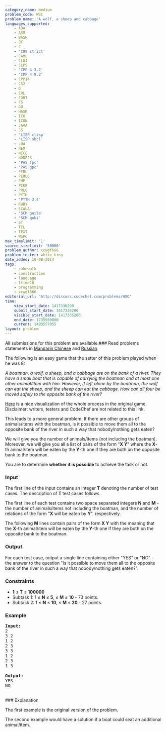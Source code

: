 ```yaml
---
category_name: medium
problem_code: WSC
problem_name: 'A wolf, a sheep and cabbage'
languages_supported:
    - ADA
    - ASM
    - BASH
    - BF
    - C
    - 'C99 strict'
    - CAML
    - CLOJ
    - CLPS
    - 'CPP 4.3.2'
    - 'CPP 4.9.2'
    - CPP14
    - CS2
    - D
    - ERL
    - FORT
    - FS
    - GO
    - HASK
    - ICK
    - ICON
    - JAVA
    - JS
    - 'LISP clisp'
    - 'LISP sbcl'
    - LUA
    - NEM
    - NICE
    - NODEJS
    - 'PAS fpc'
    - 'PAS gpc'
    - PERL
    - PERL6
    - PHP
    - PIKE
    - PRLG
    - PYTH
    - 'PYTH 3.4'
    - RUBY
    - SCALA
    - 'SCM guile'
    - 'SCM qobi'
    - ST
    - TCL
    - TEXT
    - WSPC
max_timelimit: '1'
source_sizelimit: '50000'
problem_author: xcwgf666
problem_tester: white_king
date_added: 10-08-2014
tags:
    - cakewalk
    - construction
    - language
    - ltime18
    - programming
    - xcwgf666
editorial_url: 'http://discuss.codechef.com/problems/WSC'
time:
    view_start_date: 1417336200
    submit_start_date: 1417336200
    visible_start_date: 1417336200
    end_date: 1735669800
    current: 1493557955
layout: problem
---
```

All submissions for this problem are available.###  Read problems statements in [Mandarin Chinese](http://www.codechef.com/download/translated/LTIME18/mandarin/WSC.pdf) and [Russian](http://www.codechef.com/download/translated/LTIME18/russian/WSC.pdf).

The following is an easy game that the setter of this problem played when he was 8:

_A boatman, a wolf, a sheep, and a cabbage are on the bank of a river. They have a small boat that is capable of carrying the boatman and at most one other animal/item with him. However, if left alone by the boatman, the wolf can eat the sheep, and the sheep can eat the cabbage. How can all four be moved safely to the opposite bank of the river?_

[Here](http://coolmath-games.com/Logic-wolfsheepcabbage/index.html) is a nice visualization of the whole process in the original game. Disclaimer: writers, testers and CodeChef are not related to this link.

This leads to a more general problem. If there are other groups of animals/items with the boatman, is it possible to move them all to the opposite bank of the river in such a way that nobody/nothing gets eaten?

We will give you the number of animals/items (not including the boatman). Moreover, we will give you all a list of pairs of the form "**X Y**" where the **X**-th animal/item will be eaten by the **Y**-th one if they are both on the opposite bank to the boatman.

You are to determine **whether it is possible** to achieve the task or not.

### Input

The first line of the input contains an integer **T** denoting the number of test cases. The description of **T** test cases follows.

The first line of each test contains two space separated integers **N** and **M** - the number of animals/items not including the boatman, and the number of relations of the form "**X** will be eaten by **Y**", respectively.

The following **M** lines contain pairs of the form **X Y** with the meaning that the **X**-th animal/item will be eaten by the **Y**-th one if they are both on the opposite bank to the boatman.

### Output

For each test case, output a single line containing either "YES" or "NO" - the answer to the question "Is it possible to move them all to the opposite bank of the river in such a way that nobody/nothing gets eaten?".

### Constraints

- **1** ≤ **T** ≤ **100000**
- Subtask 1: **1** ≤ **N** ≤ **5**,  ≤ **M** ≤ **10** - 73 points.
- Subtask 2: **1** ≤ **N** ≤ **10**,  ≤ **M** ≤ **20** - 27 points.

### Example

<pre><b>Input:</b>
2
3 2
1 2
2 3
3 3
1 2
2 3
1 3

<b>Output:</b>
YES
NO

</pre>### Explanation
The first example is the original version of the problem.

The second example would have a solution if a boat could seat an additional animal/item.
